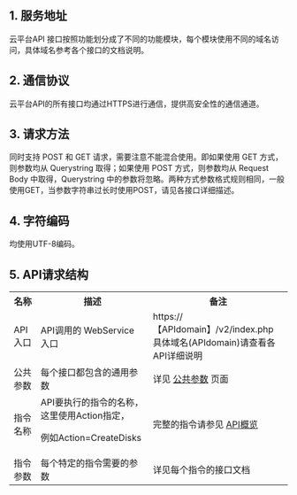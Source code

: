 ## 1. 服务地址

云平台API 接口按照功能划分成了不同的功能模块，每个模块使用不同的域名访问，具体域名参考各个接口的文档说明。

## 2. 通信协议

云平台API的所有接口均通过HTTPS进行通信，提供高安全性的通信通道。

## 3. 请求方法

同时支持 POST 和 GET 请求，需要注意不能混合使用。即如果使用 GET 方式，则参数均从 Querystring 取得；如果使用 POST 方式，则参数均从 Request Body 中取得，Querystring 中的参数将忽略。两种方式参数格式规则相同，一般使用GET，当参数字符串过长时使用POST，请见各接口详细描述。

## 4. 字符编码

均使用UTF-8编码。

## 5. API请求结构

<table class="t">
<tbody><tr>
<th> <b>名称</b>
</th><th> <b>描述</b>
</th><th> <b>备注</b>
</th></tr>
<tr>
<td> API入口
</td><td> API调用的 WebService 入口
</td><td> https://【APIdomain】/v2/index.php<br> 具体域名(APIdomain)请查看各API详细说明
</td></tr>
<tr>
<td> 公共参数
</td><td> 每个接口都包含的通用参数
</td><td> 详见 <a href="/document/product/362/13181" title="公共参数">公共参数</a> 页面
</td></tr>
<tr>
<td> 指令名称
</td><td> API要执行的指令的名称，这里使用Action指定，<br>
<p>例如Action=CreateDisks
</p>
</td><td> 完整的指令请参见 <a href="/document/product/362/13154" title="API概览">API概览</a>
</td></tr>
<tr>
<td> 指令参数
</td><td> 每个特定的指令需要的参数
</td><td> 详见每个指令的接口文档
</td></tr></tbody></table>

